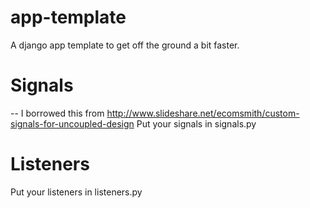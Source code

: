 app-template
============

A django app template to get off the ground a bit faster.


Signals 
============
-- I borrowed this from http://www.slideshare.net/ecomsmith/custom-signals-for-uncoupled-design
Put your signals in signals.py

Listeners
============
Put your listeners in listeners.py
